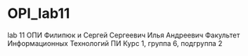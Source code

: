 # OPI_lab11
lab 11 ОПИ
Филипюк и Сергей Сергеевич
Илья 
Андреевич
Факультет Информационных Технологий
ПИ
Курс 1, группа 6, подгруппа 2
